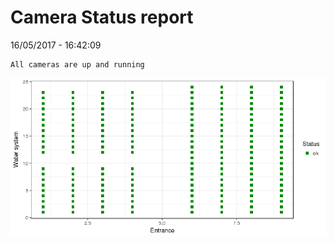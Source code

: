 Camera Status report
================
16/05/2017 - 16:42:09

    All cameras are up and running

![](camreport_files/figure-markdown_github/unnamed-chunk-2-1.png)
